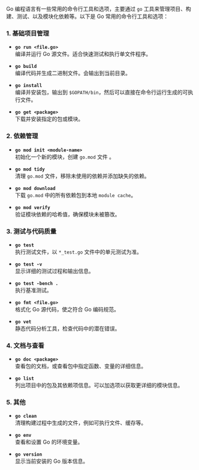 
Go 编程语言有一些常用的命令行工具和选项，主要通过 `go` 工具来管理项目、构建、测试、以及模块化依赖等。以下是 Go 常用的命令行工具和选项：

### 1. 基础项目管理

- **`go run <file.go>`**  
    编译并运行 Go 源文件。适合快速测试和执行单文件程序。
    
- **`go build`**  
    编译代码并生成二进制文件。会输出到当前目录。
    
- **`go install`**  
    编译并安装包，输出到 `$GOPATH/bin`，然后可以直接在命令行运行生成的可执行文件。
    
- **`go get <package>`**  
    下载并安装指定的包或模块。
    

### 2. 依赖管理

- **`go mod init <module-name>`**  
    初始化一个新的模块，创建 `go.mod` 文件 。
    
- **`go mod tidy`**  
    清理 `go.mod` 文件，移除未使用的依赖并添加缺失的依赖。
    
- **`go mod download`**  
    下载 `go.mod` 中的所有依赖包到本地 `module cache`。
    
- **`go mod verify`**  
    验证模块依赖的哈希值，确保模块未被篡改。
    

### 3. 测试与代码质量

- **`go test`**  
    执行测试文件，以 `*_test.go` 文件中的单元测试为准。
    
- **`go test -v`**  
    显示详细的测试过程和输出信息。
    
- **`go test -bench .`**  
    执行基准测试。
    
- **`go fmt <file.go>`**  
    格式化 Go 源代码，使之符合 Go 编码规范。
    
- **`go vet`**  
    静态代码分析工具，检查代码中的潜在错误。
    

### 4. 文档与查看

- **`go doc <package>`**  
    查看包的文档，或查看包中指定函数、变量的详细信息。
    
- **`go list`**  
    列出项目中的包及其依赖项信息。可以加选项以获取更详细的模块信息。
    

### 5. 其他

- **`go clean`**  
    清理构建过程中生成的文件，例如可执行文件、缓存等。
    
- **`go env`**  
    查看和设置 Go 的环境变量。
    
- **`go version`**  
    显示当前安装的 Go 版本信息。


